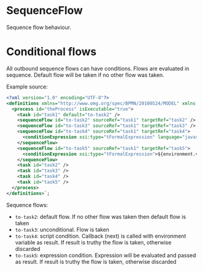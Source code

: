 SequenceFlow
============

Sequence flow behaviour.

# Conditional flows

All outbound sequence flows can have conditions. Flows are evaluated in sequence. Default flow will be taken if no other flow was taken.

Example source:

```xml
<?xml version="1.0" encoding="UTF-8"?>
<definitions xmlns="http://www.omg.org/spec/BPMN/20100524/MODEL" xmlns:xsi="http://www.w3.org/2001/XMLSchema-instance">
  <process id="theProcess" isExecutable="true">
    <task id="task1" default="to-task2" />
    <sequenceFlow id="to-task2" sourceRef="task1" targetRef="task2" />
    <sequenceFlow id="to-task3" sourceRef="task1" targetRef="task3" />
    <sequenceFlow id="to-task4" sourceRef="task1" targetRef="task4">
      <conditionExpression xsi:type="tFormalExpression" language="javascript">next(null, this.environment.variables.take4);</conditionExpression>
    </sequenceFlow>
    <sequenceFlow id="to-task5" sourceRef="task1" targetRef="task5">
      <conditionExpression xsi:type="tFormalExpression">${environment.variables.take5}</conditionExpression>
    </sequenceFlow>
    <task id="task2" />
    <task id="task3" />
    <task id="task4" />
    <task id="task5" />
  </process>
</definitions>`;
```

Sequence flows:
- `to-task2`: default flow. If no other flow was taken then default flow is taken
- `to-task3`: unconditional. Flow is taken
- `to-task4`: script condition. Callback (next) is called with environment variable as result. If result is truthy the flow is taken, otherwise discarded
- `to-task5`: expression condition. Expression will be evaluated and passed as result. If result is truthy the flow is taken, otherwise discarded

